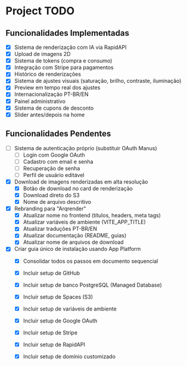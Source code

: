 # Project TODO

## Funcionalidades Implementadas

- [x] Sistema de renderização com IA via RapidAPI
- [x] Upload de imagens 2D
- [x] Sistema de tokens (compra e consumo)
- [x] Integração com Stripe para pagamentos
- [x] Histórico de renderizações
- [x] Sistema de ajustes visuais (saturação, brilho, contraste, iluminação)
- [x] Preview em tempo real dos ajustes
- [x] Internacionalização PT-BR/EN
- [x] Painel administrativo
- [x] Sistema de cupons de desconto
- [x] Slider antes/depois na home

## Funcionalidades Pendentes

- [ ] Sistema de autenticação próprio (substituir OAuth Manus)
  - [ ] Login com Google OAuth
  - [ ] Cadastro com email e senha
  - [ ] Recuperação de senha
  - [ ] Perfil de usuário editável
- [x] Download de imagens renderizadas em alta resolução
  - [x] Botão de download no card de renderização
  - [x] Download direto do S3
  - [x] Nome de arquivo descritivo
- [x] Rebranding para "Arqrender"
  - [x] Atualizar nome no frontend (títulos, headers, meta tags)
  - [x] Atualizar variáveis de ambiente (VITE_APP_TITLE)
  - [x] Atualizar traduções PT-BR/EN
  - [x] Atualizar documentação (README, guias)
  - [x] Atualizar nome de arquivos de download
- [x] Criar guia único de instalação usando App Platform
  - [x] Consolidar todos os passos em documento sequencial
  - [x] Incluir setup de GitHub
  - [x] Incluir setup de banco PostgreSQL (Managed Database)
  - [x] Incluir setup de Spaces (S3)
  - [x] Incluir setup de variáveis de ambiente
  - [x] Incluir setup de Google OAuth
  - [x] Incluir setup de Stripe
  - [x] Incluir setup de RapidAPI
  - [x] Incluir setup de domínio customizado

